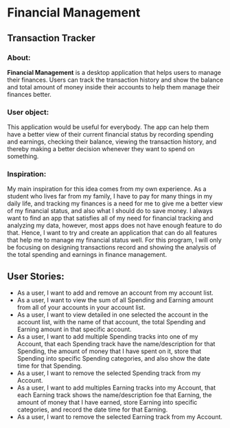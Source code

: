 # Financial Management

## Transaction Tracker

### About:
**Financial Management** is a desktop application that helps users to manage their finances. 
Users can track the transaction history and show the balance and total amount of money inside 
their accounts to help them manage their finances better.

### User object:
This application would be useful for everybody. The app can help them have a better view of
their current financial status by recording spending and earnings, checking their balance, 
viewing the transaction history, and thereby making a better decision whenever they want 
to spend on something.

### Inspiration:
My main inspiration for this idea comes from my own experience. As a student who lives far
from my family, I have to pay for many things in my daily life, and tracking my finances
is a need for me to give me a better view of my financial status, and also what I should
do to save money. I always want to find an app that satisfies all of my need for financial
tracking and analyzing my data, however, most apps does not have enough feature to do that. 
Hence, I want to try and create an application that can do all features that help me to 
manage my financial status well. For this program, I will only be focusing on designing 
transactions record and showing the analysis of the total spending and earnings in finance 
management.

## User Stories:
- As a user, I want to add and remove an account from my account list.
- As a user, I want to view the sum of all Spending and Earning amount from all of your accounts in your account list.
- As a user, I want to view detailed in one selected the account in the account list, with the name of
that account, the total Spending and Earning amount in that specific account.
- As a user, I want to add multiple Spending tracks into one of my Account, that each Spending track have the name/description for that 
Spending, the amount of money that I have spent on it, store that Spending into specific Spending categories, and also 
show the date time for that Spending.
- As a user, I want to remove the selected Spending track from my Account.
- As a user, I want to add multiples Earning tracks into my Account, that each Earning track shows the name/description foe that Earning,
the amount of money that I have earned, store Earning into specific categories, and record the date time for that 
Earning.
- As a user, I want to remove the selected Earning track from my Account.


